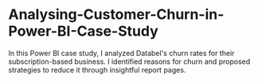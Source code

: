 # Analysing-Customer-Churn-in-Power-BI-Case-Study
In this Power BI case study, I analyzed Databel's churn rates for their subscription-based business. I identified reasons for churn and proposed strategies to reduce it through insightful report pages.
